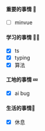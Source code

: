 

#### 重要的事情 🍎

- [ ] minvue

#### 学习的事情 🧑‍💻

- [x] ts
- [x] typing
- [x] 算法

#### 工地的事情 💤

- [x] ai bug

#### 生活的事情🍒

- [x] 休息

